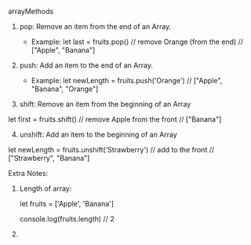 arrayMethods

1. pop: Remove an item from the end of an Array.
    * Example:
    let last = fruits.pop() // remove Orange (from the end)
// ["Apple", "Banana"]


2. push: Add an item to the end of an Array.
    * Example:
    let newLength = fruits.push('Orange')
// ["Apple", "Banana", "Orange"]


3. shift: Remove an item from the beginning of an Array

let first = fruits.shift() // remove Apple from the front
// ["Banana"]


4. unshift: Add an item to the beginning of an Array

let newLength = fruits.unshift('Strawberry') // add to the front
// ["Strawberry", "Banana"]



Extra Notes:

1. Length of array:

    let fruits = ['Apple', 'Banana']

    console.log(fruits.length)
    // 2


2.

